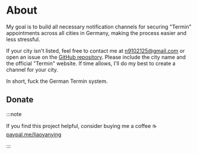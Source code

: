 # About

My goal is to build all necessary notification channels for securing "Termin" appointments across all cities in Germany, making the process easier and less stressful.

If your city isn't listed, feel free to contact me at [n9102125@gmail.com](mailto:n9102125@gmail.com) or open an issue on the [GitHub repository](https://github.com/noworneverev/germany-termin-bot). Please include the city name and the official "Termin" website. If time allows, I'll do my best to create a channel for your city.

In short, fuck the German Termin system.

## Donate

:::note

If you find this project helpful, consider buying me a coffee ☕️    
[paypal.me/liaoyanying](https://www.paypal.me/liaoyanying)

:::